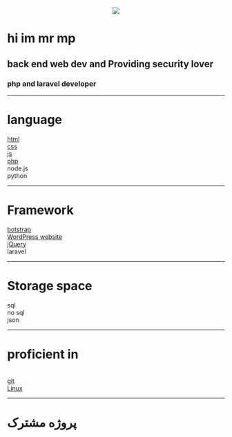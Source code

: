<div style="display: flex; justify-content: center; align-items: center;">
<img src='https://media.giphy.com/media/WUlplcMpOCEmTGBtBW/giphy.gif'>
</div>
<h1>hi im mr mp </h1>
<h2> back end web dev and Providing security lover
<h3>
php and laravel developer
<hr>
<h1><b>language</b></h1>
<a href='https://github.com/mrmp98/Historical-information-site'>html</a>
<br>
<a href='https://github.com/mrmp98/Historical-information-site'>css</a> 
<br>
<a href='https://github.com/mrmp98/js-web'>js</a> 
<br>
<a href='https://github.com/mrmp98/shrkat'>php</a>
<br>
node.js
<br>
python
<hr>
<h1>Framework </h1>
<a href='https://github.com/mrmp98/Corporate-site'>botstrap</a> 
<br>
<a href='https://github.com/mrmp98/WordPress-website'>WordPress website</a> 
<br>
<a href='https://github.com/mrmp98/Notif-gold'>jQuery</a> 
<br>
laravel
<br>
<hr>
<h1> Storage space </h1>
 sql
<br>
no sql 
 <br>
 json
 <hr>
<h1>
proficient in
 </h1>
<br>
<a href='https://github.com/mrmp98'>git</a>
 <br>
<a href='https://ubuntu.com/'>Linux </a>
<hr>
<h1>
پروژه مشترک
 </h1>
